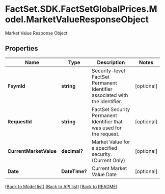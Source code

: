 # FactSet.SDK.FactSetGlobalPrices.Model.MarketValueResponseObject
Market Value Response Object

## Properties

Name | Type | Description | Notes
------------ | ------------- | ------------- | -------------
**FsymId** | **string** | Security-level FactSet Permanent Identifier associated with the identifier. | [optional] 
**RequestId** | **string** | FactSet Security Permanent Identifier that was used for the request. | [optional] 
**CurrentMarketValue** | **decimal?** | Market Value for a specified security. (Current Only) | [optional] 
**Date** | **DateTime?** | Current Market Value Date | [optional] 

[[Back to Model list]](../README.md#documentation-for-models) [[Back to API list]](../README.md#documentation-for-api-endpoints) [[Back to README]](../README.md)

